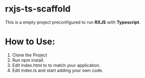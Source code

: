 # rxjs-ts-scaffold
This is a empty project preconfigured to run **RXJS** with **Typescript**.

# How to Use:

1) Clone the Project
2) Run npm install.
3) Edit index.html to to match your application.
4) Edit index.ts and start adding  your own code.
